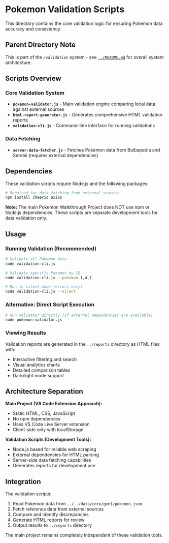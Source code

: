 # Pokemon Validation Scripts

This directory contains the core validation logic for ensuring Pokemon data accuracy and consistency.

## Parent Directory Note

This is part of the `/validation` system - see [`../README.md`](../README.md) for overall system architecture.

## Scripts Overview

### Core Validation System

- **`pokemon-validator.js`** - Main validation engine comparing local data against external sources
- **`html-report-generator.js`** - Generates comprehensive HTML validation reports
- **`validation-cli.js`** - Command-line interface for running validations

### Data Fetching

- **`server-data-fetcher.js`** - Fetches Pokemon data from Bulbapedia and Serebii (requires external dependencies)

## Dependencies

These validation scripts require Node.js and the following packages:

```bash
# Required for data fetching from external sources
npm install cheerio axios
```

**Note:** The main Pokemon Walkthrough Project does NOT use npm or Node.js dependencies. These scripts are separate development tools for data validation only.

## Usage

### Running Validation (Recommended)

```bash
# Validate all Pokemon data
node validation-cli.js

# Validate specific Pokemon by ID
node validation-cli.js --pokemon 1,4,7

# Run in silent mode (errors only)
node validation-cli.js --silent
```

### Alternative: Direct Script Execution

```bash
# Run validator directly (if external dependencies are available)
node pokemon-validator.js
```

### Viewing Results

Validation reports are generated in the `../reports` directory as HTML files with:

- Interactive filtering and search
- Visual analytics charts
- Detailed comparison tables
- Dark/light mode support

## Architecture Separation

**Main Project (VS Code Extension Approach):**

- Static HTML, CSS, JavaScript
- No npm dependencies
- Uses VS Code Live Server extension
- Client-side only with localStorage

**Validation Scripts (Development Tools):**

- Node.js based for reliable web scraping
- External dependencies for HTML parsing
- Server-side data fetching capabilities
- Generates reports for development use

## Integration

The validation scripts:

1. Read Pokemon data from `../../data/core/gen1/pokemon.json`
2. Fetch reference data from external sources
3. Compare and identify discrepancies
4. Generate HTML reports for review
5. Output results to `../reports` directory

The main project remains completely independent of these validation tools.

